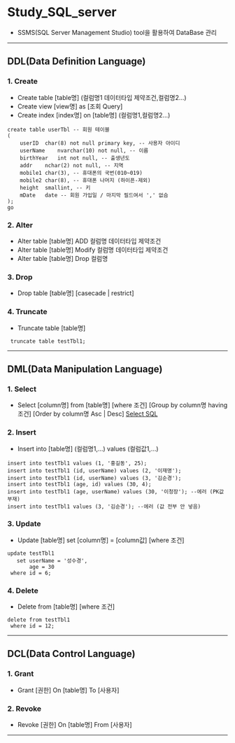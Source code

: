 # Study_SQL_server
 
 - SSMS(SQL Server Management Studio) tool을 활용하여 DataBase 관리
--------------------------------------

## DDL(Data Definition Language)

### 1. Create
* Create table [table명] (컬럼명1 데이터타입 제약조건,컬럼명2...)
* Create view [view명] as [조회 Query]
* Create index [index명] on [table명] (컬럼명1,컬럼명2...)

```
create table userTbl -- 회원 테이블
(
	userID	char(8) not null primary key, -- 사용자 아이디
	userName	nvarchar(10) not null, -- 이름
	birthYear	int not null, -- 출생년도
	addr	nchar(2) not null, -- 지역
	mobile1	char(3), -- 휴대폰의 국번(010~019)
	mobile2	char(8), -- 휴대폰 나머지 (하이픈-제외)
	height	smallint, -- 키
	mDate	date -- 회원 가입일 / 마지막 필드여서 ',' 없슴
);
go
```

### 2. Alter
* Alter table [table명] ADD 컬럼명 데이터타입 제약조건
* Alter table [table명] Modify 컬럼명 데이터타입 제약조건
* Alter table [table명] Drop 컬럼명

### 3. Drop
* Drop table [table명] [casecade | restrict]

### 4. Truncate
* Truncate table [table명]
```
 truncate table testTbl1;
```
-----------------------------------------
## DML(Data Manipulation Language)

### 1. Select
* Select [column명] from [table명] [where 조건] [Group by column명 having 조건] [Order by column명 Asc | Desc]
[Select SQL](/main/06_Tsql/select_database_query.sql)

### 2. Insert
* Insert into [table명] (컬럼명1,...) values (컬럼값1,...)
```
insert into testTbl1 values (1, '홍길동', 25);
insert into testTbl1 (id, userName) values (2, '이재명');
insert into testTbl1 (id, userName) values (3, '김순경');
insert into testTbl1 (age, id) values (30, 4);
insert into testTbl1 (age, userName) values (30, '이청장'); --에러 (PK값 부재)
insert into testTbl1 values (3, '김순경'); --에러 (값 전부 안 넣음)

```
### 3. Update
* Update [table명] set [column명] = [column값] [where 조건]
```
update testTbl1
   set userName = '성수경',	
       age = 30
 where id = 6;
```
### 4. Delete
* Delete from [table명] [where 조건]
```
delete from testTbl1
 where id = 12;
```
-----------------------------------------
## DCL(Data Control Language)

### 1. Grant
* Grant [권한] On [table명] To [사용자]

### 2. Revoke
* Revoke [권한] On [table명] From [사용자]

------------------------------------------
